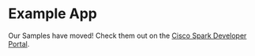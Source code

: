 # Example App

Our Samples have moved! Check them out on the [Cisco Spark Developer Portal](https://developer.ciscospark.com/sdk-for-browsers.html#samples).
